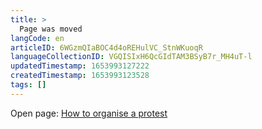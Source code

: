 ```yaml
---
title: >
  Page was moved
langCode: en
articleID: 6WGzmQIaBOC4d4oREHulVC_StnWKuoqR
languageCollectionID: VGQISIxH6QcGIdTAM3BSyB7r_MH4uT-l
updatedTimestamp: 1653993127222
createdTimestamp: 1653993123528
tags: []
---
```


Open page: [How to organise a protest](/organising/protest)